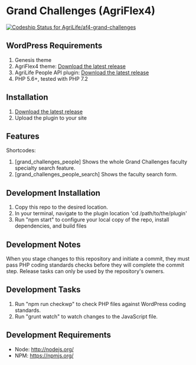 # Grand Challenges (AgriFlex4)
[![Codeship Status for AgriLife/af4-grand-challenges](https://app.codeship.com/projects/922e1dd0-75c0-0137-8850-4a74f06c083c/status?branch=master)](https://app.codeship.com/projects/349707)

## WordPress Requirements

1. Genesis theme
2. AgriFlex4 theme: [Download the latest release](https://github.com/agrilife/agriflex4/releases/latest)
3. AgriLife People API plugin: [Download the latest release](https://github.com/AgriLife/agrilife-people-api/releases/latest)
4. PHP 5.6+, tested with PHP 7.2

## Installation

1. [Download the latest release](https://github.com/agrilife/af4-grand-challenges/releases/latest)
2. Upload the plugin to your site

## Features
Shortcodes:
1. [grand_challenges_people] Shows the whole Grand Challenges faculty specialty search feature.
2. [grand_challenges_people_search] Shows the faculty search form.

## Development Installation

1. Copy this repo to the desired location.
2. In your terminal, navigate to the plugin location 'cd /path/to/the/plugin'
3. Run "npm start" to configure your local copy of the repo, install dependencies, and build files

## Development Notes

When you stage changes to this repository and initiate a commit, they must pass PHP coding standards checks before they will complete the commit step. Release tasks can only be used by the repository's owners.

## Development Tasks

1. Run "npm run checkwp" to check PHP files against WordPress coding standards.
2. Run "grunt watch" to watch changes to the JavaScript file.

## Development Requirements

* Node: http://nodejs.org/
* NPM: https://npmjs.org/

